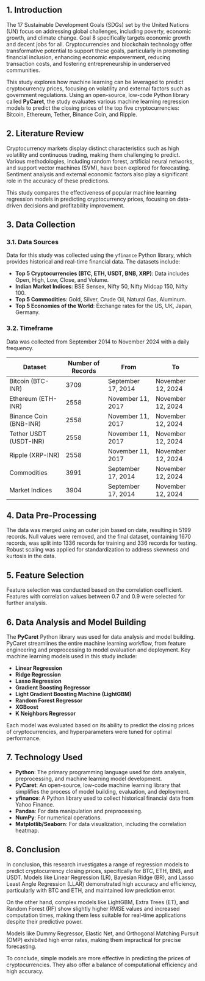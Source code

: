 ## 1. Introduction

The 17 Sustainable Development Goals (SDGs) set by the United Nations (UN) focus on addressing global challenges, including poverty, economic growth, and climate change. Goal 8 specifically targets economic growth and decent jobs for all. Cryptocurrencies and blockchain technology offer transformative potential to support these goals, particularly in promoting financial inclusion, enhancing economic empowerment, reducing transaction costs, and fostering entrepreneurship in underserved communities.

This study explores how machine learning can be leveraged to predict cryptocurrency prices, focusing on volatility and external factors such as government regulations. Using an open-source, low-code Python library called **PyCaret**, the study evaluates various machine learning regression models to predict the closing prices of the top five cryptocurrencies: Bitcoin, Ethereum, Tether, Binance Coin, and Ripple. 

## 2. Literature Review

Cryptocurrency markets display distinct characteristics such as high volatility and continuous trading, making them challenging to predict. Various methodologies, including random forest, artificial neural networks, and support vector machines (SVM), have been explored for forecasting. Sentiment analysis and external economic factors also play a significant role in the accuracy of these predictions.

This study compares the effectiveness of popular machine learning regression models in predicting cryptocurrency prices, focusing on data-driven decisions and profitability improvement.

## 3. Data Collection

### 3.1. Data Sources

Data for this study was collected using the `yfinance` Python library, which provides historical and real-time financial data. The datasets include:

- **Top 5 Cryptocurrencies (BTC, ETH, USDT, BNB, XRP)**: Data includes Open, High, Low, Close, and Volume.
- **Indian Market Indices**: BSE Sensex, Nifty 50, Nifty Midcap 150, Nifty 100.
- **Top 5 Commodities**: Gold, Silver, Crude Oil, Natural Gas, Aluminum.
- **Top 5 Economies of the World**: Exchange rates for the US, UK, Japan, Germany.

### 3.2. Timeframe

Data was collected from September 2014 to November 2024 with a daily frequency.

| Dataset | Number of Records | From | To |
|---------|-------------------|------|-----|
| Bitcoin (BTC-INR) | 3709 | September 17, 2014 | November 12, 2024 |
| Ethereum (ETH-INR) | 2558 | November 11, 2017 | November 12, 2024 |
| Binance Coin (BNB-INR) | 2558 | November 11, 2017 | November 12, 2024 |
| Tether USDT (USDT-INR) | 2558 | November 11, 2017 | November 12, 2024 |
| Ripple (XRP-INR) | 2558 | November 11, 2017 | November 12, 2024 |
| Commodities | 3991 | September 17, 2014 | November 12, 2024 |
| Market Indices | 3904 | September 17, 2014 | November 12, 2024 |

## 4. Data Pre-Processing

The data was merged using an outer join based on date, resulting in 5199 records. Null values were removed, and the final dataset, containing 1670 records, was split into 1336 records for training and 336 records for testing. Robust scaling was applied for standardization to address skewness and kurtosis in the data.

## 5. Feature Selection

Feature selection was conducted based on the correlation coefficient. Features with correlation values between 0.7 and 0.9 were selected for further analysis.

## 6. Data Analysis and Model Building

The **PyCaret** Python library was used for data analysis and model building. PyCaret streamlines the entire machine learning workflow, from feature engineering and preprocessing to model evaluation and deployment. Key machine learning models used in this study include:

- **Linear Regression**
- **Ridge Regression**
- **Lasso Regression**
- **Gradient Boosting Regressor**
- **Light Gradient Boosting Machine (LightGBM)**
- **Random Forest Regressor**
- **XGBoost**
- **K Neighbors Regressor**

Each model was evaluated based on its ability to predict the closing prices of cryptocurrencies, and hyperparameters were tuned for optimal performance.

## 7. Technology Used

- **Python**: The primary programming language used for data analysis, preprocessing, and machine learning model development.
- **PyCaret**: An open-source, low-code machine learning library that simplifies the process of model building, evaluation, and deployment.
- **yfinance**: A Python library used to collect historical financial data from Yahoo Finance.
- **Pandas**: For data manipulation and preprocessing.
- **NumPy**: For numerical operations.
- **Matplotlib/Seaborn**: For data visualization, including the correlation heatmap.


## 8. Conclusion

In conclusion, this research investigates a range of regression models to predict cryptocurrency closing prices, specifically for BTC, ETH, BNB, and USDT. Models like Linear Regression (LR), Bayesian Ridge (BR), and Lasso Least Angle Regression (LLAR) demonstrated high accuracy and efficiency, particularly with BTC and ETH, and maintained low prediction error.

On the other hand, complex models like LightGBM, Extra Trees (ET), and Random Forest (RF) show slightly higher RMSE values and increased computation times, making them less suitable for real-time applications despite their predictive power.

Models like Dummy Regressor, Elastic Net, and Orthogonal Matching Pursuit (OMP) exhibited high error rates, making them impractical for precise forecasting.

To conclude, simple models are more effective in predicting the prices of cryptocurrencies. They also offer a balance of computational efficiency and high accuracy.
